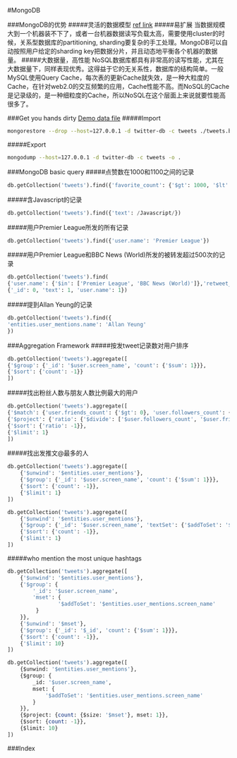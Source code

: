 #MongoDB

###MongoDB的优势
#####灵活的数据模型
[ref link](https://www.mongodb.com/blog/post/mongodb-vs-sql-day-1-2)
#####易扩展
当数据规模大到一个机器装不下了，或者一台机器数据读写负载太高，需要使用cluster的时候，关系型数据库的partitioning, sharding要复杂的手工处理。MongoDB可以自动按照用户给定的sharding key把数据分片，并且动态地平衡各个机器的数据量。
#####大数据量，高性能
NoSQL数据库都具有非常高的读写性能，尤其在大数据量下，同样表现优秀。这得益于它的无关系性，数据库的结构简单。一般MySQL使用Query Cache，每次表的更新Cache就失效，是一种大粒度的Cache，在针对web2.0的交互频繁的应用，Cache性能不高。而NoSQL的Cache是记录级的，是一种细粒度的Cache，所以NoSQL在这个层面上来说就要性能高很多了。

###Get you hands dirty
[Demo data file](https://github.com/ozlerhakan/mongodb-json-files/tree/master/datasets)
#####Import
```bash
mongorestore --drop --host=127.0.0.1 -d twitter-db -c tweets ./tweets.bson
```
#####Export

```bash
mongodump --host=127.0.0.1 -d twitter-db -c tweets -o .
```

###MongoDB basic query
#####点赞数在1000和1100之间的记录
```sql
db.getCollection('tweets').find({'favorite_count': {'$gt': 1000, '$lt': 1100}})
```

#####含Javascript的记录
```sql
db.getCollection('tweets').find({'text': /Javascript/})
```

#####用户Premier League所发的所有记录
```sql
db.getCollection('tweets').find({'user.name': 'Premier League'})
```
#####用户Premier League和BBC News (World)所发的被转发超过500次的记录
```sql
db.getCollection('tweets').find(
{'user.name': {'$in': ['Premier League', 'BBC News (World)']},'retweet_count': {'$gte': 500}},
{'_id': 0, 'text': 1, 'user.name': 1})
```
#####提到Allan Yeung的记录
```sql
db.getCollection('tweets').find({
'entities.user_mentions.name': 'Allan Yeung'
})
```

###Aggregation Framework
#####按发tweet记录数对用户排序
```sql
db.getCollection('tweets').aggregate([
{'$group': {'_id': '$user.screen_name', 'count': {'$sum': 1}}},
{'$sort': {'count': -1}}
])
```
#####找出粉丝人数与朋友人数比例最大的用户
```sql
db.getCollection('tweets').aggregate([
{'$match': {'user.friends_count': {'$gt': 0}, 'user.followers_count': {'$gt': 0}}},
{'$project': {'ratio': {'$divide': ['$user.followers_count', '$user.friends_count']}, 'screen_name': '$user.screen_name'}},
{'$sort': {'ratio': -1}},
{'$limit': 1}
])
```
#####找出发推文@最多的人
```sql
db.getCollection('tweets').aggregate([
    {'$unwind': '$entities.user_mentions'},
    {'$group': {'_id': '$user.screen_name', 'count': {'$sum': 1}}},
    {'$sort': {'count': -1}},
    {'$limit': 1}
])
```

```sql
db.getCollection('tweets').aggregate([
    {'$unwind': '$entities.user_mentions'},
    {'$group': {'_id': '$user.screen_name', 'textSet': {'$addToSet': '$text'}, 'count': {'$sum': 1}}},
    {'$sort': {'count': -1}},
    {'$limit': 1}
])
```
#####who mention the most unique hashtags
```sql
db.getCollection('tweets').aggregate([
    {'$unwind': '$entities.user_mentions'},
    {'$group': {
        '_id': '$user.screen_name',
        'mset': {
                '$addToSet': '$entities.user_mentions.screen_name'
         }
    }},
    {'$unwind': '$mset'},
    {'$group': {'_id': '$_id', 'count': {'$sum': 1}}},
    {'$sort': {'count': -1}},
    {'$limit': 10}
])
```

```sql
db.getCollection('tweets').aggregate([
    {$unwind: '$entities.user_mentions'},
    {$group: {
        _id: '$user.screen_name',
        mset: {
            '$addToSet': '$entities.user_mentions.screen_name'
        }
    }},
    {$project: {count: {$size: '$mset'}, mset: 1}},
    {$sort: {count: -1}},
    {$limit: 10}
])
```

###Index
